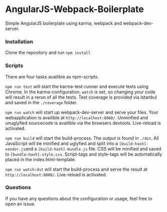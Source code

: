 # AngularJS-Webpack-Boilerplate

Simple AngularJS boilerplate using karma, webpack and webpack-dev-server.


### Installation

Clone the repository and run ```npm install```

### Scripts

There are four tasks availible as npm-scripts.  

```npm run test``` will start the karma-test-runner and execute tests using Chrome. In the karma-configuration,  ```watch``` is set, so changing your code will result in a rerun of all the tests. Test coverage is provided via Istanbul and saved in the ```./coverage``` folder.

```npm run watch``` will start up webpack-dev-server and serve your files. Your webapplication is availible at ```http://localhost:8080/```. Unminfied and unuglyfied sourcecode is availible via the browsers devtools. Live-reload is activated.

```npm run build``` will start the build-process. The output is found in ```./dst```. All JavaScript will be minified and uglyfied and split into a ```[build-hash]-vendor.js```and a ```[build-hash]-bundle.js``` file. CSS will be minified and saved to ```[bundle-hash]-style.css```. Script-tags and style-tags will be automatically placed in the index.html-template.

```npm run watch:dst``` will start the build-process and serve the result at ```http://localhost:8080/```. Live-reload is activated.

### Questions

If you have any questions about the configuration or usage, feel free to open an issue. 
